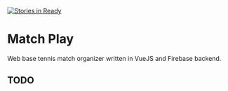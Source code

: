 [![Stories in Ready](https://badge.waffle.io/noinarisak/matchplay.svg?label=ready&title=Ready)](http://waffle.io/noinarisak/matchplay)

# Match Play
Web base tennis match organizer written in VueJS and Firebase backend.

## TODO
